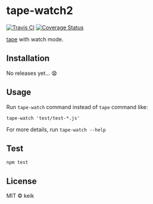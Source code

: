 # tape-watch2

[![Travis CI](https://img.shields.io/travis/keik/tape-watch2.svg?style=flat-square)](https://travis-ci.org/keik/tape-watch2)
[![Coverage Status](https://img.shields.io/coveralls/keik/tape-watch2.svg?style=flat-square)](https://coveralls.io/github/keik/tape-watch2)

[tape](https://github.com/substack/tape) with watch mode.


## Installation

No releases yet... :anguished:


## Usage

Run `tape-watch` command instead of `tape` command like:

```
tape-watch 'test/test-*.js'
```

For more details, run `tape-watch --help`


## Test

```
npm test
```


## License

MIT &copy; keik
